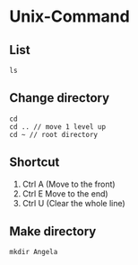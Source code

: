 # Unix-Command

## List
```
ls
```
## Change directory
```
cd
cd .. // move 1 level up
cd ~ // root directory
```
## Shortcut
1. Ctrl A (Move to the front)
2. Ctrl E Move to the end)
3. Ctrl U (Clear the whole line)
## Make directory
```
mkdir Angela
```

